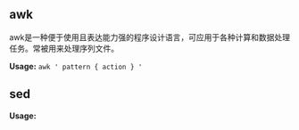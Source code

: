 ## awk

awk是一种便于使用且表达能力强的程序设计语言，可应用于各种计算和数据处理任务。常被用来处理序列文件。

**Usage:** `awk ' pattern { action } '`

## sed

**Usage:**

